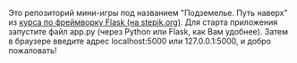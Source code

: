 Это репозиторий мини-игры под названием "Подземелье. Путь наверх" из [курса по фреймворку Flask (на stepik.org)](https://stepik.org/lesson/536750/step/2?unit=529973).
Для старта приложения запустите файл app.py (через Python или Flask, как Вам удобнее).
Затем в браузере введите адрес localhost:5000 или 127.0.0.1:5000, и добро пожаловать!